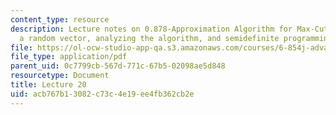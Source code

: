 ```yaml
---
content_type: resource
description: Lecture notes on 0.878-Approximation Algorithm for Max-Cut, choosing
  a random vector, analyzing the algorithm, and semidefinite programming (SDP).
file: https://ol-ocw-studio-app-qa.s3.amazonaws.com/courses/6-854j-advanced-algorithms-fall-2008/acb767b13082c73c4e19ee4fb362cb2e_lect11_28.pdf
file_type: application/pdf
parent_uid: 0c7799cb-567d-771c-67b5-02098ae5d848
resourcetype: Document
title: Lecture 20
uid: acb767b1-3082-c73c-4e19-ee4fb362cb2e
---
```

